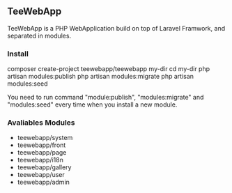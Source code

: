 ## TeeWebApp

TeeWebApp is a PHP WebApplication build on top of Laravel Framwork, and separated in modules.

### Install

  composer create-project teewebapp/teewebapp my-dir
  cd my-dir
  php artisan modules:publish
  php artisan modules:migrate
  php artisan modules:seed

You need to run command "module:publish", "modules:migrate" and "modules:seed" every time when you install a new module.

### Avaliables Modules

* teewebapp/system
* teewebapp/front
* teewebapp/page
* teewebapp/i18n
* teewebapp/gallery
* teewebapp/user
* teewebapp/admin


